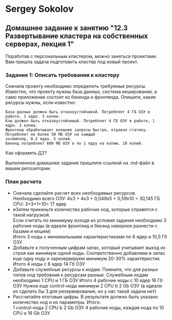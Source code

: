 # Sergey Sokolov
## Домашнее задание к занятию "12.3 Развертывание кластера на собственных серверах, лекция 1"

Поработав с персональным кластером, можно заняться проектами. Вам пришла задача подготовить кластер под новый проект.
### Задание 1: Описать требования к кластеру

Сначала проекту необходимо определить требуемые ресурсы. Известно, что проекту нужны база данных, система кеширования, 
а само приложение состоит из бекенда и фронтенда. Опишите, какие ресурсы нужны, если известно:

    База данных должна быть отказоустойчивой. Потребляет 4 ГБ ОЗУ в работе, 1 ядро. 3 копии.
    Кэш должен быть отказоустойчивый. Потребляет 4 ГБ ОЗУ в работе, 1 ядро. 3 копии.
    Фронтенд обрабатывает внешние запросы быстро, отдавая статику. Потребляет не более 50 МБ ОЗУ на каждый  
    экземпляр, 0.2 ядра. 5 копий.
    Бекенд потребляет 600 МБ ОЗУ и по 1 ядру на копию. 10 копий.

Как оформить ДЗ?

Выполненное домашнее задание пришлите ссылкой на .md-файл в вашем репозитории.

### План расчета

- Сначала сделайте расчет всех необходимых ресурсов.  
Необходимо всего ОЗУ: 4х3 + 4x3 + 0,049х5 + 0,59х10 = 30,145 ГБ  
CPU: 3+3+1+10= 17 ядер  
- иЗатем прикиньте количество рабочих нод, которые справятся с такой нагрузкой.  
Если считать по минимуму изходя из условия задания необходимо 3 рабочие ноды  (в идеале фронтэнд и бекэнд наверное разнести с базами и кешем)  
Итого 3 ноды с минимальными характеристиками по 6 ядер и 10,5 Гб ОЗУ  
- Добавьте к полученным цифрам запас, который учитывает выход из строя как минимум одной ноды.
Соответственно добавляем в запас еще одну ноду и зарезервируем минимум 20-30% характеристик 
Итого 4 ноды с 8 ядер 14 Гб ОЗУ
- Добавьте служебные ресурсы к нодам. Помните, что для разных типов нод требовния к ресурсам разные.
Служебным нодам необходимо 1 CPU и 1 ГБ ОЗУ 
Итого 4 рабочие ноды с 10 ядер 16 Гб ОЗУ 
Нужна еще control-нода минимум 2 CPU b 2 Gb ОЗУ (в идеали их сделать бы 3 для резервирования, но у нас  такой задачи нет)
- Рассчитайте итоговые цифры.
В результате должно быть указано количество нод и их параметры.
Итого:  
1 control-нода 2 CPU b 2 Gb ОЗУ
4 рабочие ноды, каждая нода по 10 CPU и 16 Gb ОЗУ 
